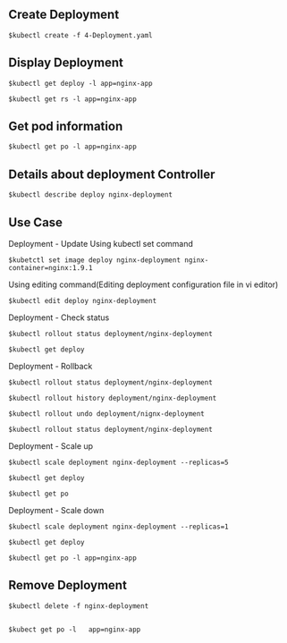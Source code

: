 Create Deployment
-----------------
    $kubectl create -f 4-Deployment.yaml
  
    
Display Deployment
------------------
    $kubectl get deploy -l app=nginx-app   
    
    $kubectl get rs -l app=nginx-app
    
Get pod information
-------------------
    $kubectl get po -l app=nginx-app
    

Details about deployment Controller
------------------------------------
    $kubectl describe deploy nginx-deployment
    

Use Case
---------

Deployment - Update
    Using kubectl set command
    
    $kubetctl set image deploy nginx-deployment nginx-container=nginx:1.9.1
    
   Using editing command(Editing deployment configuration file in vi editor)
   
    $kubectl edit deploy nginx-deployment
    
   Deployment - Check status 
    
    $kubectl rollout status deployment/nginx-deployment
    
    $kubectl get deploy

Deployment - Rollback

    $kubectl rollout status deployment/nginx-deployment
    
    $kubectl rollout history deployment/nginx-deployment
    
    $kubectl rollout undo deployment/nignx-deployment
    
    $kubectl rollout status deployment/nginx-deployment
    
    
 Deployment - Scale up
 
    $kubectl scale deployment nginx-deployment --replicas=5
    
    $kubectl get deploy
    
    $kubectl get po
    
 Deployment - Scale down
    
    $kubectl scale deployment nginx-deployment --replicas=1
    
    $kubectl get deploy
    
    $kubectl get po -l app=nginx-app
    
Remove Deployment
-----------------------------
    $kubectl delete -f nginx-deployment
    
  
    $kubect get po -l   app=nginx-app
